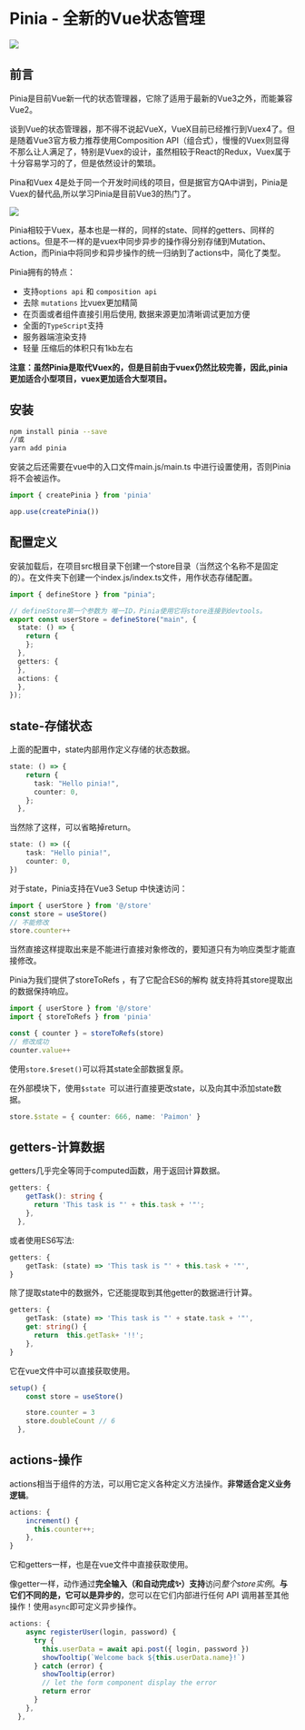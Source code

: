# Pinia - 全新的Vue状态管理

![](../picture/68747470733a2f2f70696e69612e7675656a732e6f72672f6c6f676f2e737667.svg)

## 前言

Pinia是目前Vue新一代的状态管理器，它除了适用于最新的Vue3之外，而能兼容Vue2。

谈到Vue的状态管理器，那不得不说起VueX，VueX目前已经推行到Vuex4了。但是随着Vue3官方极力推荐使用Composition API（组合式），慢慢的Vuex则显得不那么让人满足了，特别是Vuex的设计，虽然相较于React的Redux，Vuex属于十分容易学习的了，但是依然设计的繁琐。

Pina和Vuex 4是处于同一个开发时间线的项目，但是据官方QA中讲到，Pinia是Vuex的替代品,所以学习Pinia是目前Vue3的热门了。

![](../picture/20220427163521.png)

Pinia相较于Vuex，基本也是一样的，同样的state、同样的getters、同样的actions。但是不一样的是vuex中同步异步的操作得分别存储到Mutation、Action，而Pinia中将同步和异步操作的统一归纳到了actions中，简化了类型。

Pinia拥有的特点：

- 支持`options api` 和 `composition api`
- 去除 `mutations` 比vuex更加精简
- 在页面或者组件直接引用后使用, 数据来源更加清晰调试更加方便
- 全面的`TypeScript`支持
- 服务器端渲染支持
- 轻量 压缩后的体积只有1kb左右

**注意：虽然Pinia是取代Vuex的，但是目前由于vuex仍然比较完善，因此,pinia更加适合小型项目，vuex更加适合大型项目。**

## 安装

```bash
npm install pinia --save
//或 
yarn add pinia
```

安装之后还需要在vue中的入口文件main.js/main.ts 中进行设置使用，否则Pinia将不会被运作。

```typescript
import { createPinia } from 'pinia'

app.use(createPinia())
```

## 配置定义

安装加载后，在项目src根目录下创建一个store目录（当然这个名称不是固定的）。在文件夹下创建一个index.js/index.ts文件，用作状态存储配置。

```typescript
import { defineStore } from "pinia";

// defineStore第一个参数为 唯一ID，Pinia使用它将store连接到devtools。
export const userStore = defineStore("main", {
  state: () => {
    return {
    };
  },
  getters: {
  },
  actions: {
  },
});
```

## state-存储状态

上面的配置中，state内部用作定义存储的状态数据。

```typescript
state: () => {
    return {
      task: "Hello pinia!",
      counter: 0,
    };
  },
```

当然除了这样，可以省略掉return。

```typescript
state: () => ({
    task: "Hello pinia!",
    counter: 0,
})
```



对于state，Pinia支持在Vue3 Setup 中快速访问：

```typescript
import { userStore } from '@/store'
const store = useStore()
// 不能修改
store.counter++
```

当然直接这样提取出来是不能进行直接对象修改的，要知道只有为响应类型才能直接修改。

Pinia为我们提供了storeToRefs ，有了它配合ES6的解构 就支持将其store提取出的数据保持响应。

```typescript
import { userStore } from '@/store'
import { storeToRefs } from 'pinia'

const { counter } = storeToRefs(store)
// 修改成功
counter.value++
```



使用`store.$reset()`可以将其state全部数据复原。

在外部模块下，使用`$state `可以进行直接更改state，以及向其中添加state数据。

```typescript
store.$state = { counter: 666, name: 'Paimon' }
```

## getters-计算数据

getters几乎完全等同于computed函数，用于返回计算数据。

```typescript
getters: {
    getTask(): string {
      return 'This task is "' + this.task + '"';
    },
  },
```

或者使用ES6写法:

```typescript
getters: {
	getTask: (state) => 'This task is "' + this.task + '"',
}
```

除了提取state中的数据外，它还能提取到其他getter的数据进行计算。

```typescript
getters: {
	getTask: (state) => 'This task is "' + state.task + '"',
    get: string() {
      return  this.getTask+ '!!';
    },
}
```

它在vue文件中可以直接获取使用。

```typescript
setup() {
    const store = useStore()

    store.counter = 3
    store.doubleCount // 6
  },
```

## actions-操作

actions相当于组件的方法，可以用它定义各种定义方法操作。**非常适合定义业务逻辑**。

```typescript
actions: {
    increment() {
      this.counter++;
    },
}
```

它和getters一样，也是在vue文件中直接获取使用。

像getter一样，动作通过**完全输入（和自动完成✨）支持**访问*整个store实例*。**与它们不同的是，它可以是异步的**，您可以在它们内部进行任何 API 调用甚至其他操作！使用`async`即可定义异步操作。

```typescript
actions: {
    async registerUser(login, password) {
      try {
        this.userData = await api.post({ login, password })
        showTooltip(`Welcome back ${this.userData.name}!`)
      } catch (error) {
        showTooltip(error)
        // let the form component display the error
        return error
      }
    },
  },
```






